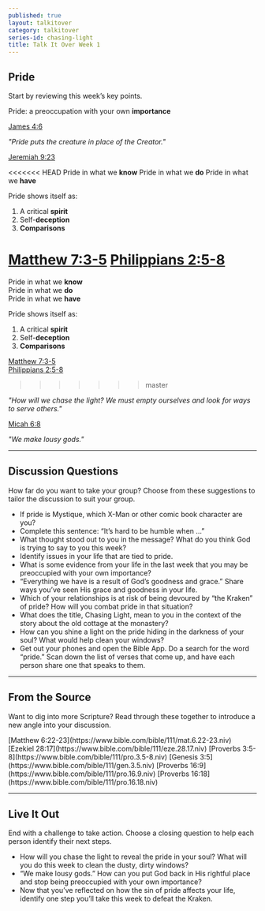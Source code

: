 ```yaml
---
published: true
layout: talkitover
category: talkitover
series-id: chasing-light
title: Talk It Over Week 1
---
```


## Pride
<p class="lead">Start by reviewing this week’s key points.</p> 

Pride: a preoccupation with your own **importance**

[James 4:6](https://www.bible.com/bible/111/jam.4.6.niv)

_"Pride puts the creature in place of the Creator."_

[Jeremiah 9:23](https://www.bible.com/bible/111/jer.9.23.niv)

<<<<<<< HEAD
Pride in what we **know**
Pride in what we **do**
Pride in what we **have**

Pride shows itself as:
1. A critical **spirit**
2. Self-**deception**
3. **Comparisons**

[Matthew 7:3-5](https://www.bible.com/bible/111/mat.7.3-5.niv)
[Philippians 2:5-8](https://www.bible.com/bible/111/phi.2.5-8.niv)
=======
Pride in what we **know**  
Pride in what we **do**  
Pride in what we **have**

Pride shows itself as:  
1. A critical **spirit**  
2. Self-**deception**  
3. **Comparisons**

[Matthew 7:3-5](https://www.bible.com/bible/111/mat.7.3-5.niv)  
[Philippians 2:5-8](https://www.bible.com/bible/111/php.2.5-8.niv)
>>>>>>> master

_"How will we chase the light? We must empty ourselves and look for ways to serve others."_

[Micah 6:8](https://www.bible.com/bible/111/mic.6.8.niv)

_"We make lousy gods."_

* * *

## Discussion Questions
<p class="lead">How far do you want to take your group? Choose from these suggestions to tailor the discussion to suit your group.</p>

* If pride is Mystique, which X-Man or other comic book character are you?
* Complete this sentence: “It’s hard to be humble when …”
* What thought stood out to you in the message? What do you think God is trying to say to you this week?
* Identify issues in your life that are tied to pride.
* What is some evidence from your life in the last week that you may be preoccupied with your own importance?
* “Everything we have is a result of God’s goodness and grace.” Share ways you’ve seen His grace and goodness in your life.
* Which of your relationships is at risk of being devoured by “the Kraken” of pride? How will you combat pride in that situation?
* What does the title, Chasing Light, mean to you in the context of the story about the old cottage at the monastery?
* How can you shine a light on the pride hiding in the darkness of your soul? What would help clean your windows?
* Get out your phones and open the Bible App. Do a search for the word “pride.” Scan down the list of verses that come up, and have each person share one that speaks to them.

* * *

## From the Source
<p class="lead">Want to dig into more Scripture? Read through these together to introduce a new angle into your discussion.</p>
[Matthew 6:22-23](https://www.bible.com/bible/111/mat.6.22-23.niv) [Ezekiel 28:17](https://www.bible.com/bible/111/eze.28.17.niv) [Proverbs 3:5-8](https://www.bible.com/bible/111/pro.3.5-8.niv) [Genesis 3:5](https://www.bible.com/bible/111/gen.3.5.niv) [Proverbs 16:9](https://www.bible.com/bible/111/pro.16.9.niv) [Proverbs 16:18](https://www.bible.com/bible/111/pro.16.18.niv)

* * *

## Live It Out
<p class="lead">End with a challenge to take action. Choose a closing question to help each person identify their next steps.</p>

* How will you chase the light to reveal the pride in your soul? What will you do this week to clean the dusty, dirty windows?
* “We make lousy gods.” How can you put God back in His rightful place and stop being preoccupied with your own importance?
* Now that you’ve reflected on how the sin of pride affects your life, identify one step you’ll take this week to defeat the Kraken.
